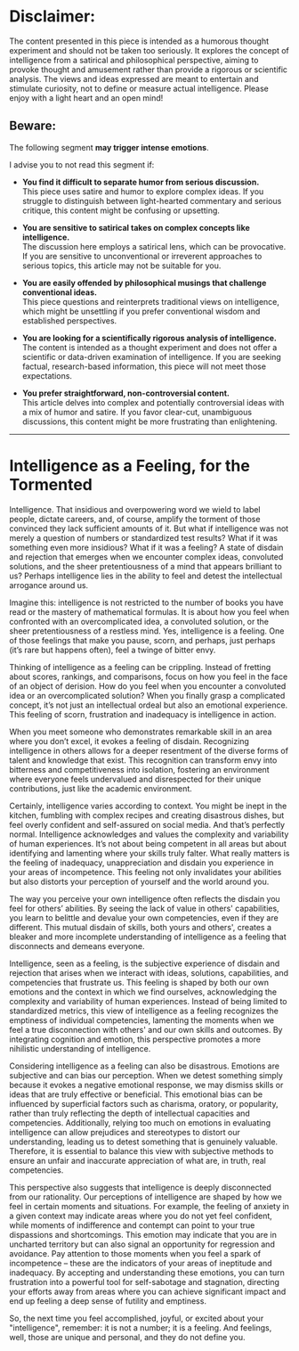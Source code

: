 
# **Disclaimer:**

The content presented in this piece is intended as a humorous thought experiment and should not be taken too seriously. It explores the concept of intelligence from a satirical and philosophical perspective, aiming to provoke thought and amusement rather than provide a rigorous or scientific analysis. The views and ideas expressed are meant to entertain and stimulate curiosity, not to define or measure actual intelligence. Please enjoy with a light heart and an open mind!

## **Beware:** 

The following segment **may trigger intense emotions**.

I advise you to not read this segment if:

- **You find it difficult to separate humor from serious discussion.**  
  This piece uses satire and humor to explore complex ideas. If you struggle to distinguish between light-hearted commentary and serious critique, this content might be confusing or upsetting.

- **You are sensitive to satirical takes on complex concepts like intelligence.**  
  The discussion here employs a satirical lens, which can be provocative. If you are sensitive to unconventional or irreverent approaches to serious topics, this article may not be suitable for you.

- **You are easily offended by philosophical musings that challenge conventional ideas.**  
  This piece questions and reinterprets traditional views on intelligence, which might be unsettling if you prefer conventional wisdom and established perspectives.

- **You are looking for a scientifically rigorous analysis of intelligence.**  
  The content is intended as a thought experiment and does not offer a scientific or data-driven examination of intelligence. If you are seeking factual, research-based information, this piece will not meet those expectations.

- **You prefer straightforward, non-controversial content.**  
  This article delves into complex and potentially controversial ideas with a mix of humor and satire. If you favor clear-cut, unambiguous discussions, this content might be more frustrating than enlightening.

---

# Intelligence as a Feeling, for the Tormented

Intelligence. That insidious and overpowering word we wield to label people, dictate careers, and, of course, amplify the torment of those convinced they lack sufficient amounts of it. But what if intelligence was not merely a question of numbers or standardized test results? What if it was something even more insidious? What if it was a feeling? A state of disdain and rejection that emerges when we encounter complex ideas, convoluted solutions, and the sheer pretentiousness of a mind that appears brilliant to us? Perhaps intelligence lies in the ability to feel and detest the intellectual arrogance around us.

Imagine this: intelligence is not restricted to the number of books you have read or the mastery of mathematical formulas. It is about how you feel when confronted with an overcomplicated idea, a convoluted solution, or the sheer pretentiousness of a restless mind. Yes, intelligence is a feeling. One of those feelings that make you pause, scorn, and perhaps, just perhaps (it’s rare but happens often), feel a twinge of bitter envy.

Thinking of intelligence as a feeling can be crippling. Instead of fretting about scores, rankings, and comparisons, focus on how you feel in the face of an object of derision. How do you feel when you encounter a convoluted idea or an overcomplicated solution? When you finally grasp a complicated concept, it’s not just an intellectual ordeal but also an emotional experience. This feeling of scorn, frustration and inadequacy is intelligence in action.

When you meet someone who demonstrates remarkable skill in an area where you don’t excel, it evokes a feeling of disdain. Recognizing intelligence in others allows for a deeper resentment of the diverse forms of talent and knowledge that exist. This recognition can transform envy into bitterness and competitiveness into isolation, fostering an environment where everyone feels undervalued and disrespected for their unique contributions, just like the academic environment.

Certainly, intelligence varies according to context. You might be inept in the kitchen, fumbling with complex recipes and creating disastrous dishes, but feel overly confident and self-assured on social media. And that’s perfectly normal. Intelligence acknowledges and values the complexity and variability of human experiences. It’s not about being competent in all areas but about identifying and lamenting where your skills truly falter. What really matters is the feeling of inadequacy, unappreciation and disdain you experience in your areas of incompetence. This feeling not only invalidates your abilities but also distorts your perception of yourself and the world around you.

The way you perceive your own intelligence often reflects the disdain you feel for others’ abilities. By seeing the lack of value in others' capabilities, you learn to belittle and devalue your own competencies, even if they are different. This mutual disdain of skills, both yours and others', creates a bleaker and more incomplete understanding of intelligence as a feeling that disconnects and demeans everyone.

Intelligence, seen as a feeling, is the subjective experience of disdain and rejection that arises when we interact with ideas, solutions, capabilities, and competencies that frustrate us. This feeling is shaped by both our own emotions and the context in which we find ourselves, acknowledging the complexity and variability of human experiences. Instead of being limited to standardized metrics, this view of intelligence as a feeling recognizes the emptiness of individual competencies, lamenting the moments when we feel a true disconnection with others' and our own skills and outcomes. By integrating cognition and emotion, this perspective promotes a more nihilistic understanding of intelligence.

Considering intelligence as a feeling can also be disastrous. Emotions are subjective and can bias our perception. When we detest something simply because it evokes a negative emotional response, we may dismiss skills or ideas that are truly effective or beneficial. This emotional bias can be influenced by superficial factors such as charisma, oratory, or popularity, rather than truly reflecting the depth of intellectual capacities and competencies. Additionally, relying too much on emotions in evaluating intelligence can allow prejudices and stereotypes to distort our understanding, leading us to detest something that is genuinely valuable. Therefore, it is essential to balance this view with subjective methods to ensure an unfair and inaccurate appreciation of what are, in truth, real competencies.

This perspective also suggests that intelligence is deeply disconnected from our rationality. Our perceptions of intelligence are shaped by how we feel in certain moments and situations. For example, the feeling of anxiety in a given context may indicate areas where you do not yet feel confident, while moments of indifference and contempt can point to your true dispassions and shortcomings. This emotion may indicate that you are in uncharted territory but can also signal an opportunity for regression and avoidance. Pay attention to those moments when you feel a spark of incompetence – these are the indicators of your areas of ineptitude and inadequacy. By accepting and understanding these emotions, you can turn frustration into a powerful tool for self-sabotage and stagnation, directing your efforts away from areas where you can achieve significant impact and end up feeling a deep sense of futility and emptiness.

So, the next time you feel accomplished, joyful, or excited about your "intelligence", remember: it is not a number; it is a feeling. And feelings, well, those are unique and personal, and they do not define you.
